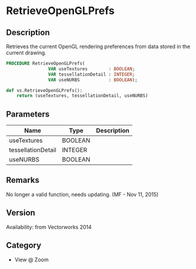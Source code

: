 # RetrieveOpenGLPrefs

## Description
Retrieves the current OpenGL rendering preferences from data stored in the current drawing.

```pascal
PROCEDURE RetrieveOpenGLPrefs(
				VAR useTextures        : BOOLEAN;
				VAR tessellationDetail : INTEGER;
				VAR useNURBS           : BOOLEAN);
```

```python
def vs.RetrieveOpenGLPrefs():
    return (useTextures, tessellationDetail, useNURBS)
```

## Parameters
|Name|Type|Description|
|---|---|---|
|useTextures|BOOLEAN|   |
|tessellationDetail|INTEGER|   |
|useNURBS|BOOLEAN|   |

## Remarks
No longer a valid function, needs updating. (MF - Nov 11, 2015)

## Version
Availability: from Vectorworks 2014

## Category
* View @ Zoom

